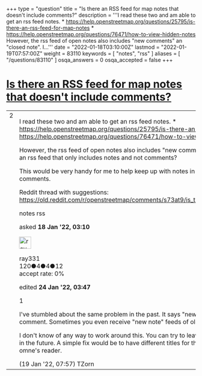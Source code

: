 +++
type = "question"
title = "Is there an RSS feed for map notes that doesn&#x27;t include comments?"
description = '''I read these two and am able to get an rss feed notes.   * https://help.openstreetmap.org/questions/25795/is-there-an-rss-feed-for-map-notes  * https://help.openstreetmap.org/questions/76471/how-to-view-hidden-notes However, the rss feed of open notes also includes &quot;new comments&quot; an &quot;closed note&quot;. I...'''
date = "2022-01-18T03:10:00Z"
lastmod = "2022-01-19T07:57:00Z"
weight = 83110
keywords = [ "notes", "rss" ]
aliases = [ "/questions/83110" ]
osqa_answers = 0
osqa_accepted = false
+++

<div class="headNormal">

# [Is there an RSS feed for map notes that doesn't include comments?](/questions/83110/is-there-an-rss-feed-for-map-notes-that-doesnt-include-comments)

</div>

<div id="main-body">

<div id="askform">

<table id="question-table" style="width:100%;">
<colgroup>
<col style="width: 50%" />
<col style="width: 50%" />
</colgroup>
<tbody>
<tr>
<td style="width: 30px; vertical-align: top"><div class="vote-buttons">
<span id="post-83110-upvote" class="ajax-command post-vote up" rel="nofollow" title="I like this post (click again to cancel)"> </span>
<div id="post-83110-score" class="post-score" title="current number of votes">
2
</div>
<span id="post-83110-downvote" class="ajax-command post-vote down" rel="nofollow" title="I dont like this post (click again to cancel)"> </span> <span id="favorite-mark" class="ajax-command favorite-mark" rel="nofollow" title="mark/unmark this question as favorite (click again to cancel)"> </span>
<div id="favorite-count" class="favorite-count">
&#10;</div>
</div></td>
<td><div id="item-right">
<div class="question-body">
<p>I read these two and am able to get an rss feed notes. * <a href="https://help.openstreetmap.org/questions/25795/is-there-an-rss-feed-for-map-notes">https://help.openstreetmap.org/questions/25795/is-there-an-rss-feed-for-map-notes</a> * <a href="https://help.openstreetmap.org/questions/76471/how-to-view-hidden-notes">https://help.openstreetmap.org/questions/76471/how-to-view-hidden-notes</a></p>
<p>However, the rss feed of open notes also includes "new comments" an "closed note". Is there a way to to get an rss feed that only includes notes and not comments?</p>
<p>This would be very handy for me to help keep up with notes in a specific area without being overwhelmed by comments.</p>
<p>Reddit thread with suggestions: <a href="https://old.reddit.com/r/openstreetmap/comments/s73at9/is_there_an_rss_feed_for_map_notes_that_doesnt/">https://old.reddit.com/r/openstreetmap/comments/s73at9/is_there_an_rss_feed_for_map_notes_that_doesnt/</a></p>
</div>
<div id="question-tags" class="tags-container tags">
<span class="post-tag tag-link-notes" rel="tag" title="see questions tagged &#39;notes&#39;">notes</span> <span class="post-tag tag-link-rss" rel="tag" title="see questions tagged &#39;rss&#39;">rss</span>
</div>
<div id="question-controls" class="post-controls">
&#10;</div>
<div class="post-update-info-container">
<div class="post-update-info post-update-info-user">
<p>asked <strong>18 Jan '22, 03:10</strong></p>
<img src="https://secure.gravatar.com/avatar/043d95939633cb3216e446401aee254a?s=32&amp;d=identicon&amp;r=g" class="gravatar" width="32" height="32" alt="ray331&#39;s gravatar image" />
<p><span>ray331</span><br />
<span class="score" title="120 reputation points">120</span><span title="4 badges"><span class="badge1">●</span><span class="badgecount">4</span></span><span title="4 badges"><span class="silver">●</span><span class="badgecount">4</span></span><span title="12 badges"><span class="bronze">●</span><span class="badgecount">12</span></span><br />
<span class="accept_rate" title="Rate of the user&#39;s accepted answers">accept rate:</span> <span title="ray331 has no accepted answers">0%</span></p>
</div>
<div class="post-update-info post-update-info-edited">
<p><span> edited <strong>24 Jan '22, 03:47</strong> </span></p>
</div>
</div>
<div id="comments-container-83110" class="comments-container">
<span id="83119"></span>
<div id="comment-83119" class="comment">
<div id="post-83119-score" class="comment-score">
1
</div>
<div class="comment-text">
<p>I've stumbled about the same problem in the past. It says "new note" in the title but in fact only is a new comment. Sometimes you even receive "new note" feeds of old notes without any apparent change.</p>
<p>I don't know of any way to work around this. You can try to leave a feature request on <a href="https://github.com/openstreetmap/openstreetmap-website">Github</a> to change that in the future. A simple fix would be to have different titles for the messages so one could properly filter in omne's reader.</p>
</div>
<div id="comment-83119-info" class="comment-info">
<span class="comment-age">(19 Jan '22, 07:57)</span> <span class="comment-user userinfo">TZorn</span>
</div>
</div>
</div>
<div id="comment-tools-83110" class="comment-tools">
&#10;</div>
<div class="clear">
&#10;</div>
<div id="comment-83110-form-container" class="comment-form-container">
&#10;</div>
<div class="clear">
&#10;</div>
</div></td>
</tr>
</tbody>
</table>

</div>

</div>

